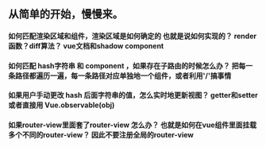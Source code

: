 ##  从简单的开始，慢慢来。

#### 如何匹配渲染区域和组件，渲染区域是如何确定的 也就是说<router-view>如何实现的？ render函数？diff算法？  vue文档和shadow component               
#### 如何匹配 hash字符串 和 component ，如果存在子路由的时候怎么办？ 把每一条路径都遍历一遍，每一条路径对应单独地一个组件，或者利用'/'搞事情         
#### 如果用户手动更改 hash 后面字符串的值，怎么实时地更新视图？ getter和setter  或者直接用 Vue.observable(obj)      
#### 如果router-view里面套了router-view 怎么办？ 也就是如何在vue组件里面挂载多个不同的router-view？  因此不要注册全局的router-view
#### 
